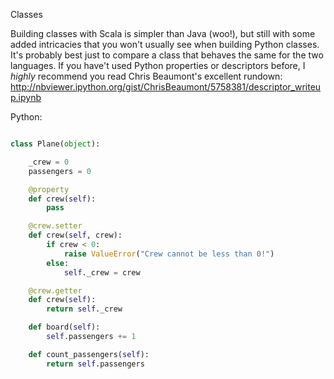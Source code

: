 Classes

Building classes with Scala is simpler than Java (woo!), but still with some added intricacies that you won't usually see when building Python classes. It's probably best just to compare a class that behaves the same for the two languages. If you have't used Python properties or descriptors before, I *highly* recommend you read Chris Beaumont's excellent rundown: http://nbviewer.ipython.org/gist/ChrisBeaumont/5758381/descriptor_writeup.ipynb

Python:
```python

class Plane(object):

    _crew = 0
    passengers = 0

    @property
    def crew(self):
        pass

    @crew.setter
    def crew(self, crew):
        if crew < 0:
            raise ValueError("Crew cannot be less than 0!")
        else:
            self._crew = crew

    @crew.getter
    def crew(self):
        return self._crew

    def board(self):
        self.passengers += 1

    def count_passengers(self):
        return self.passengers
```
